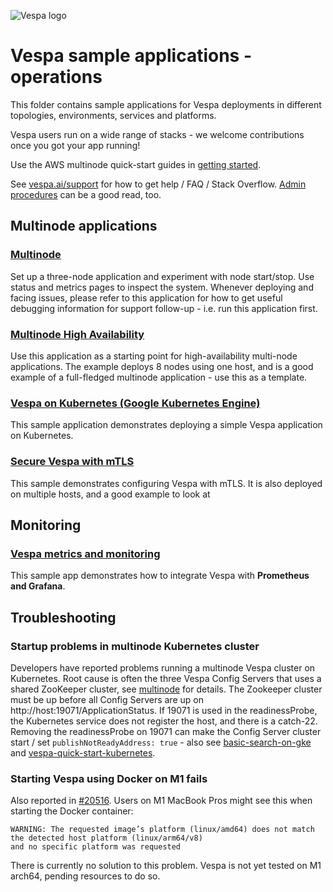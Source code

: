 <!-- Copyright Yahoo. Licensed under the terms of the Apache 2.0 license. See LICENSE in the project root. -->

![Vespa logo](https://vespa.ai/assets/vespa-logo-color.png)

# Vespa sample applications - operations

This folder contains sample applications for Vespa deployments in different topologies,
environments, services and platforms.

Vespa users run on a wide range of stacks - we welcome contributions once you got your app running!

Use the AWS multinode quick-start guides in [getting started](https://docs.vespa.ai/en/getting-started.html).

See [vespa.ai/support](https://vespa.ai/support) for how to get help / FAQ / Stack Overflow.
[Admin procedures](https://docs.vespa.ai/en/operations/admin-procedures.html) can be a good read, too.



## Multinode applications


### [Multinode](multinode)
Set up a three-node application and experiment with node start/stop.
Use status and metrics pages to inspect the system.
Whenever deploying and facing issues, please refer to this application for how to get useful debugging information
for support follow-up - i.e. run this application first.


### [Multinode High Availability](multinode-HA)
Use this application as a starting point for high-availability multi-node applications.
The example deploys 8 nodes using one host, and is a good example of a full-fledged multinode application -
use this as a template.


### [Vespa on Kubernetes (Google Kubernetes Engine)](basic-search-on-gke)
This sample application demonstrates deploying a simple Vespa application on Kubernetes.


### [Secure Vespa with mTLS](secure-vespa-with-mtls)
This sample demonstrates configuring Vespa with mTLS.
It is also deployed on multiple hosts, and a good example to look at 


## Monitoring

### [Vespa metrics and monitoring](album-recommendation-monitoring)
This sample app demonstrates how to integrate Vespa with **Prometheus and Grafana**.



## Troubleshooting


### Startup problems in multinode Kubernetes cluster
Developers have reported problems running a multinode Vespa cluster on Kubernetes.
Root cause is often the three Vespa Config Servers that uses a shared ZooKeeper cluster,
see [multinode](multinode) for details.
The Zookeeper cluster must be up before all Config Servers are up on http://host:19071/ApplicationStatus.
If 19071 is used in the readinessProbe, the Kubernetes service does not register the host, and there is a catch-22.
Removing the readinessProbe on 19071 can make the Config Server cluster start /
set `publishNotReadyAddress: true` - also see [basic-search-on-gke](basic-search-on-gke) and 
[vespa-quick-start-kubernetes](https://docs.vespa.ai/en/vespa-quick-start-kubernetes.html).



### Starting Vespa using Docker on M1 fails
Also reported in [#20516](https://github.com/vespa-engine/vespa/issues/20516).
Users on M1 MacBook Pros might see this when starting the Docker container:
```
WARNING: The requested image’s platform (linux/amd64) does not match the detected host platform (linux/arm64/v8)
and no specific platform was requested
```
There is currently no solution to this problem.
Vespa is not yet tested on M1 arch64, pending resources to do so.
